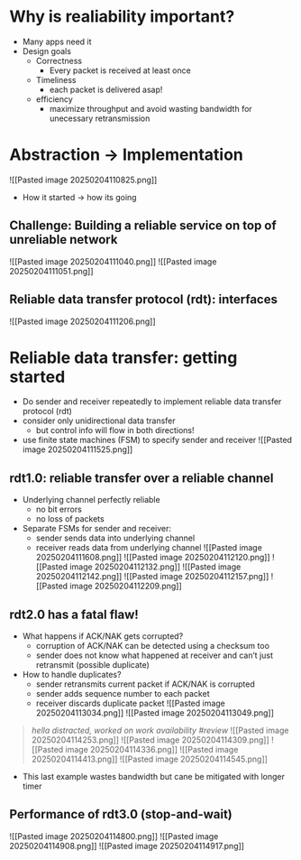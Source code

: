 # Why is realiability important?
- Many apps need it
- Design goals
	- Correctness
		- Every packet is received at least once
	- Timeliness
		- each packet is delivered asap!
	- efficiency
		- maximize throughput and avoid wasting bandwidth for unecessary retransmission
# Abstraction -> Implementation
![[Pasted image 20250204110825.png]]
- How it started -> how its going
## Challenge: Building a reliable service on top of unreliable network
![[Pasted image 20250204111040.png]]
![[Pasted image 20250204111051.png]]
## Reliable data transfer protocol (rdt): interfaces
![[Pasted image 20250204111206.png]]
# Reliable data transfer: getting started
- Do sender and receiver repeatedly to implement reliable data transfer protocol (rdt)
- consider only unidirectional data transfer
	- but control info will flow in both directions!
- use finite state machines (FSM) to specify sender and receiver
![[Pasted image 20250204111525.png]]
## rdt1.0: reliable transfer over a reliable channel
- Underlying channel perfectly reliable
	- no bit errors
	- no loss of packets
- Separate FSMs for sender and receiver:
	- sender sends data into underlying channel
	- receiver reads data from underlying channel
![[Pasted image 20250204111608.png]]
![[Pasted image 20250204112120.png]]
![[Pasted image 20250204112132.png]]
![[Pasted image 20250204112142.png]]
![[Pasted image 20250204112157.png]]
![[Pasted image 20250204112209.png]]
## rdt2.0 has a fatal flaw!
- What happens if ACK/NAK gets corrupted?
	- corruption of ACK/NAK can be detected using a checksum too
	- sender does not know what happened at receiver and can’t just retransmit (possible duplicate)
- How to handle duplicates?
	- sender retransmits current packet if ACK/NAK is corrupted
	- sender adds sequence number to each packet
	- receiver discards duplicate packet
![[Pasted image 20250204113034.png]]
![[Pasted image 20250204113049.png]]
> *hella distracted, worked on work availability #review*
![[Pasted image 20250204114253.png]]
![[Pasted image 20250204114309.png]]
![[Pasted image 20250204114336.png]]
![[Pasted image 20250204114413.png]]
![[Pasted image 20250204114545.png]]
- This last example wastes bandwidth but cane be mitigated with longer timer
## Performance of rdt3.0 (stop-and-wait)
![[Pasted image 20250204114800.png]]
![[Pasted image 20250204114908.png]]
![[Pasted image 20250204114917.png]]
